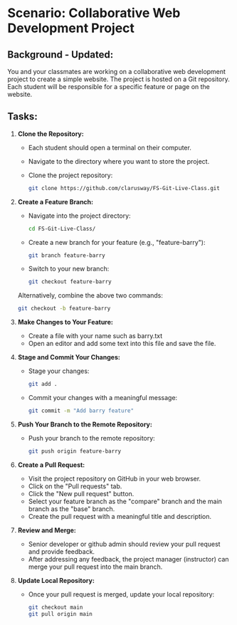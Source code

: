 # Scenario: Collaborative Web Development Project

## Background - Updated:

You and your classmates are working on a collaborative web development project to create a simple website. The project is hosted on a Git repository. Each student will be responsible for a specific feature or page on the website.

## Tasks:

1. **Clone the Repository:**

   - Each student should open a terminal on their computer.

   - Navigate to the directory where you want to store the project.

   - Clone the project repository:

     ```bash
     git clone https://github.com/clarusway/FS-Git-Live-Class.git
     ```

2. **Create a Feature Branch:**

   - Navigate into the project directory:

     ```bash
     cd FS-Git-Live-Class/
     ```

   - Create a new branch for your feature (e.g., "feature-barry"):

     ```bash
     git branch feature-barry
     ```

   - Switch to your new branch:

     ```bash
     git checkout feature-barry
     ```

   Alternatively, combine the above two commands:

   ```bash
   git checkout -b feature-barry
   ```

3. **Make Changes to Your Feature:**

   - Create a file with your name such as barry.txt
   - Open an editor and add some text into this file and save the file.

4. **Stage and Commit Your Changes:**

   - Stage your changes:

     ```bash
     git add .
     ```

   - Commit your changes with a meaningful message:

     ```bash
     git commit -m "Add barry feature"
     ```

5. **Push Your Branch to the Remote Repository:**

   - Push your branch to the remote repository:

     ```bash
     git push origin feature-barry
     ```

6. **Create a Pull Request:**

   - Visit the project repository on GitHub in your web browser.
   - Click on the "Pull requests" tab.
   - Click the "New pull request" button.
   - Select your feature branch as the "compare" branch and the main branch as the "base" branch.
   - Create the pull request with a meaningful title and description.

7. **Review and Merge:**

   - Senior developer or github admin should review your pull request and provide feedback.
   - After addressing any feedback, the project manager (instructor) can merge your pull request into the main branch.

8. **Update Local Repository:**

   - Once your pull request is merged, update your local repository:

     ```bash
     git checkout main
     git pull origin main
     ```
